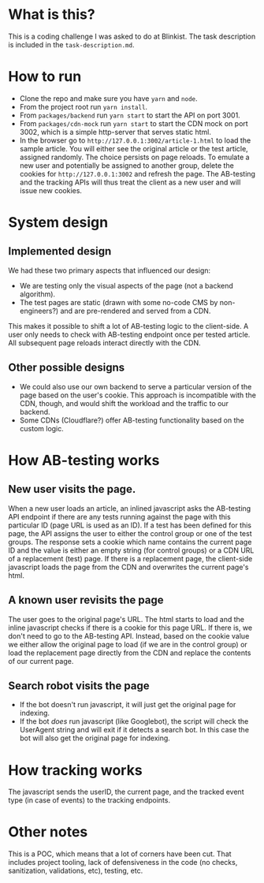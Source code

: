 # What is this?
This is a coding challenge I was asked to do at Blinkist. The task description is included in the `task-description.md`.

# How to run
- Clone the repo and make sure you have `yarn` and `node`.
- From the project root run `yarn install`.
- From `packages/backend` run `yarn start` to start the API on port 3001.
- From `packages/cdn-mock` run `yarn start` to start the CDN mock on port 3002, which is a simple http-server that serves static html.
- In the browser go to `http://127.0.0.1:3002/article-1.html` to load the sample article. You will either see the original article or the test article, assigned randomly. The choice persists on page reloads. To emulate a new user and potentially be assigned to another group, delete the cookies for `http://127.0.0.1:3002` and refresh the page. The AB-testing and the tracking APIs will thus treat the client as a new user and will issue new cookies.

# System design
## Implemented design

We had these two primary aspects that influenced our design:
- We are testing only the visual aspects of the page (not a backend algorithm).
- The test pages are static (drawn with some no-code CMS by non-engineers?) and are pre-rendered and served from a CDN.

This makes it possible to shift a lot of AB-testing logic to the client-side. A user only needs to check with AB-testing endpoint once per tested article. All subsequent page reloads interact directly with the CDN.
## Other possible designs
- We could also use our own backend to serve a particular version of the page based on the user's cookie. This approach is incompatible with the CDN, though, and would shift the workload and the traffic to our backend.
- Some CDNs (Cloudflare?) offer AB-testing functionality based on the custom logic.

# How AB-testing works
## New user visits the page.
When a new user loads an article, an inlined javascript asks the AB-testing API endpoint if there are any tests running against the page with this particular ID (page URL is used as an ID). If a test has been defined for this page, the API assigns the user to either the control group or one of the test groups. The response sets a cookie which name contains the current page ID and the value is either an empty string (for control groups) or a CDN URL of a replacement (test) page. If there is a replacement page, the client-side javascript loads the page from the CDN and overwrites the current page's html.

## A known user revisits the page
The user goes to the original page's URL. The html starts to load and the inline javascript checks if there is a cookie for this page URL. If there is, we don't need to go to the AB-testing API. Instead, based on the cookie value we either allow the original page to load (if we are in the control group) or load the replacement page directly from the CDN and replace the contents of our current page.

## Search robot visits the page
- If the bot doesn't run javascript, it will just get the original page for indexing.
- If the bot _does_ run javascript (like Googlebot), the script will check the UserAgent string and will exit if it detects a search bot. In this case the bot will also get the original page for indexing.

# How tracking works
The javascript sends the userID, the current page, and the tracked event type (in case of events) to the tracking endpoints.

# Other notes
This is a POC, which means that a lot of corners have been cut. That includes project tooling, lack of defensiveness in the code (no checks, sanitization, validations, etc), testing, etc.